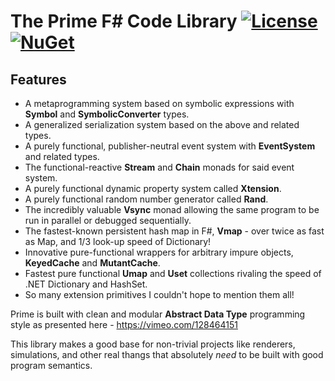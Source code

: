 The Prime F# Code Library [![License](https://img.shields.io/badge/license-MIT-blue.svg)](https://github.com/bryanedds/Nu/blob/master/Prime/LICENSE.md) [![NuGet](https://img.shields.io/nuget/v/Nuget.Core.svg)](https://www.nuget.org/packages/Prime)
=

## Features

- A metaprogramming system based on symbolic expressions with **Symbol** and **SymbolicConverter** types.
- A generalized serialization system based on the above and related types.
- A purely functional, publisher-neutral event system with **EventSystem** and related types.
- The functional-reactive **Stream** and **Chain** monads for said event system.
- A purely functional dynamic property system called **Xtension**.
- A purely functional random number generator called **Rand**.
- The incredibly valuable **Vsync** monad allowing the same program to be run in parallel or debugged sequentially.
- The fastest-known persistent hash map in F#, **Vmap** - over twice as fast as Map, and 1/3 look-up speed of Dictionary!
- Innovative pure-functional wrappers for arbitrary impure objects, **KeyedCache** and **MutantCache**.
- Fastest pure functional **Umap** and **Uset** collections rivaling the speed of .NET Dictionary and HashSet.
- So many extension primitives I couldn't hope to mention them all!

Prime is built with clean and modular **Abstract Data Type** programming style as presented here - https://vimeo.com/128464151

This library makes a good base for non-trivial projects like renderers, simulations, and other real thangs that absolutely *need* to be built with good program semantics.
